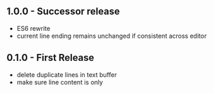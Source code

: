 ## 1.0.0 - Successor release

- ES6 rewrite
- current line ending remains unchanged if consistent across editor

## 0.1.0 - First Release

- delete duplicate lines in text buffer
- make sure line content is only
